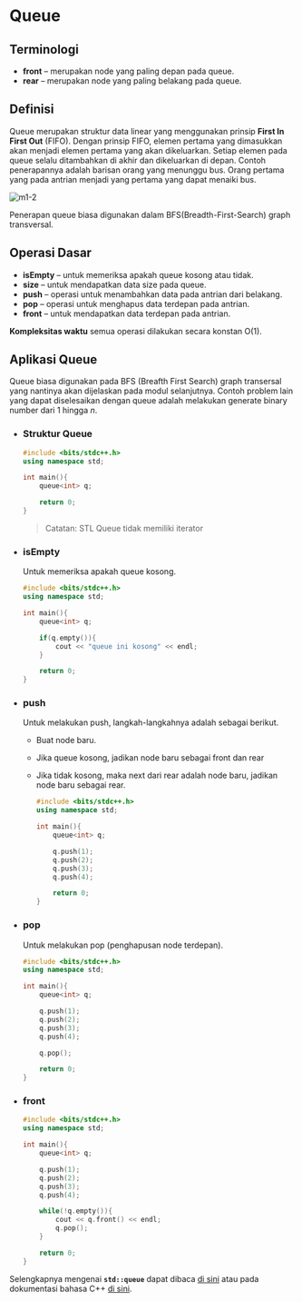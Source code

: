 # Queue

## Terminologi

- **front** – merupakan node yang paling depan pada queue.
- **rear** – merupakan node yang paling belakang pada queue.

## Definisi

Queue merupakan struktur data linear yang menggunakan prinsip **First In First Out** (FIFO). Dengan prinsip FIFO, elemen pertama yang dimasukkan akan menjadi elemen pertama yang akan dikeluarkan. Setiap elemen pada queue selalu ditambahkan di akhir dan dikeluarkan di depan. Contoh penerapannya adalah barisan orang yang menunggu bus. Orang pertama yang pada antrian menjadi yang pertama yang dapat menaiki bus.

![m1-2](https://user-images.githubusercontent.com/86661387/222363059-6de2cc4f-2f37-4e61-a622-8befd5c53f75.png)

Penerapan queue biasa digunakan dalam BFS(Breadth-First-Search) graph transversal.

## Operasi Dasar

- **isEmpty** – untuk memeriksa apakah queue kosong atau tidak.
- **size** – untuk mendapatkan data size pada queue.
- **push** – operasi untuk menambahkan data pada antrian dari belakang.
- **pop** – operasi untuk menghapus data terdepan pada antrian.
- **front** – untuk mendapatkan data terdepan pada antrian.

**Kompleksitas waktu** semua operasi dilakukan secara konstan O($1$).

## Aplikasi Queue

Queue biasa digunakan pada BFS (Breafth First Search) graph transersal yang nantinya akan dijelaskan pada modul selanjutnya. Contoh problem lain yang dapat diselesaikan dengan queue adalah melakukan generate binary number dari $1$ hingga $n$.

- ### Struktur Queue

  ```c++
  #include <bits/stdc++.h>
  using namespace std;

  int main(){
      queue<int> q;

      return 0;
  }
  ```

  > Catatan: STL Queue tidak memiliki iterator

- ### isEmpty

  Untuk memeriksa apakah queue kosong.

  ```c++
  #include <bits/stdc++.h>
  using namespace std;

  int main(){
      queue<int> q;

      if(q.empty()){
          cout << "queue ini kosong" << endl;
      }

      return 0;
  }
  ```

- ### push

  Untuk melakukan push, langkah-langkahnya adalah sebagai berikut.

  - Buat node baru.
  - Jika queue kosong, jadikan node baru sebagai front dan rear
  - Jika tidak kosong, maka next dari rear adalah node baru, jadikan node baru sebagai rear.

    ```c++
    #include <bits/stdc++.h>
    using namespace std;

    int main(){
        queue<int> q;

        q.push(1);
        q.push(2);
        q.push(3);
        q.push(4);

        return 0;
    }
    ```

- ### pop

  Untuk melakukan pop (penghapusan node terdepan).

  ```c++
  #include <bits/stdc++.h>
  using namespace std;

  int main(){
      queue<int> q;

      q.push(1);
      q.push(2);
      q.push(3);
      q.push(4);

      q.pop();

      return 0;
  }
  ```

- ### front

  ```c++
  #include <bits/stdc++.h>
  using namespace std;

  int main(){
      queue<int> q;

      q.push(1);
      q.push(2);
      q.push(3);
      q.push(4);

      while(!q.empty()){
          cout << q.front() << endl;
          q.pop();
      }

      return 0;
  }
  ```

Selengkapnya mengenai **`std::queue`** dapat dibaca [di sini](https://www.geeksforgeeks.org/queue-cpp-stl/) atau pada dokumentasi bahasa C++ [di sini](https://cplusplus.com/reference/queue/queue/).
